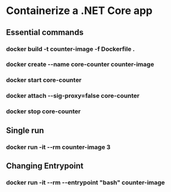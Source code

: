 # Containerize a .NET Core app

## Essential commands
### docker build -t counter-image -f Dockerfile .
### docker create --name core-counter counter-image
### docker start core-counter
### docker attach --sig-proxy=false core-counter
### docker stop core-counter

## Single run
### docker run -it --rm counter-image 3

## Changing Entrypoint
### docker run -it --rm --entrypoint "bash" counter-image